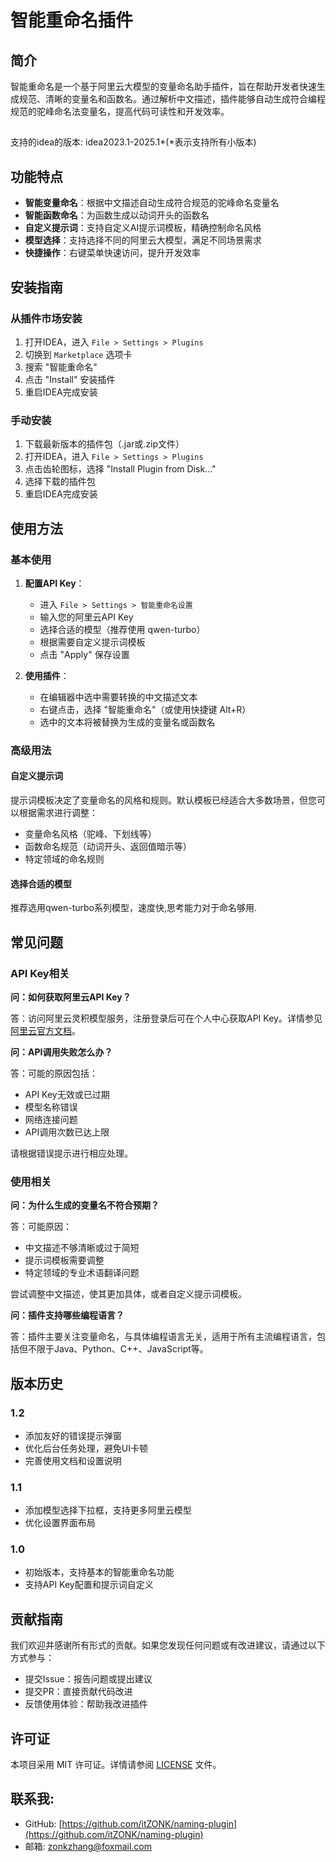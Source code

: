 # 智能重命名插件

## 简介

智能重命名是一个基于阿里云大模型的变量命名助手插件，旨在帮助开发者快速生成规范、清晰的变量名和函数名。通过解析中文描述，插件能够自动生成符合编程规范的驼峰命名法变量名，提高代码可读性和开发效率。

## 

支持的idea的版本:
idea2023.1-2025.1*(*表示支持所有小版本)
## 功能特点

- **智能变量命名**：根据中文描述自动生成符合规范的驼峰命名变量名
- **智能函数命名**：为函数生成以动词开头的函数名
- **自定义提示词**：支持自定义AI提示词模板，精确控制命名风格
- **模型选择**：支持选择不同的阿里云大模型，满足不同场景需求
- **快捷操作**：右键菜单快速访问，提升开发效率

## 安装指南

### 从插件市场安装

1. 打开IDEA，进入 `File > Settings > Plugins`
2. 切换到 `Marketplace` 选项卡
3. 搜索 "智能重命名"
4. 点击 "Install" 安装插件
5. 重启IDEA完成安装

### 手动安装

1. 下载最新版本的插件包（.jar或.zip文件）
2. 打开IDEA，进入 `File > Settings > Plugins`
3. 点击齿轮图标，选择 "Install Plugin from Disk..."
4. 选择下载的插件包
5. 重启IDEA完成安装

## 使用方法

### 基本使用

1. **配置API Key**：
   - 进入 `File > Settings > 智能重命名设置`
   - 输入您的阿里云API Key
   - 选择合适的模型（推荐使用 qwen-turbo）
   - 根据需要自定义提示词模板
   - 点击 "Apply" 保存设置

2. **使用插件**：
   - 在编辑器中选中需要转换的中文描述文本
   - 右键点击，选择 "智能重命名"（或使用快捷键 Alt+R）
   - 选中的文本将被替换为生成的变量名或函数名

### 高级用法

#### 自定义提示词

提示词模板决定了变量命名的风格和规则。默认模板已经适合大多数场景，但您可以根据需求进行调整：

- 变量命名风格（驼峰、下划线等）
- 函数命名规范（动词开头、返回值暗示等）
- 特定领域的命名规则

#### 选择合适的模型
推荐选用qwen-turbo系列模型，速度快,思考能力对于命名够用.

## 常见问题

### API Key相关

**问：如何获取阿里云API Key？**

答：访问阿里云灵积模型服务，注册登录后可在个人中心获取API Key。详情参见[阿里云官方文档](https://help.aliyun.com/zh/model-studio/getting-started/get-started-with-api-calls)。

**问：API调用失败怎么办？**

答：可能的原因包括：
- API Key无效或已过期
- 模型名称错误
- 网络连接问题
- API调用次数已达上限

请根据错误提示进行相应处理。

### 使用相关

**问：为什么生成的变量名不符合预期？**

答：可能原因：
- 中文描述不够清晰或过于简短
- 提示词模板需要调整
- 特定领域的专业术语翻译问题

尝试调整中文描述，使其更加具体，或者自定义提示词模板。

**问：插件支持哪些编程语言？**

答：插件主要关注变量命名，与具体编程语言无关，适用于所有主流编程语言，包括但不限于Java、Python、C++、JavaScript等。

## 版本历史

### 1.2
- 添加友好的错误提示弹窗
- 优化后台任务处理，避免UI卡顿
- 完善使用文档和设置说明

### 1.1
- 添加模型选择下拉框，支持更多阿里云模型
- 优化设置界面布局

### 1.0
- 初始版本，支持基本的智能重命名功能
- 支持API Key配置和提示词自定义

## 贡献指南

我们欢迎并感谢所有形式的贡献。如果您发现任何问题或有改进建议，请通过以下方式参与：

- 提交Issue：报告问题或提出建议
- 提交PR：直接贡献代码改进
- 反馈使用体验：帮助我改进插件

## 许可证

本项目采用 MIT 许可证。详情请参阅 [LICENSE](LICENSE) 文件。

## 联系我:

- GitHub: [https://github.com/itZONK/naming-plugin](https://github.com/itZONK/naming-plugin)
- 邮箱: zonkzhang@foxmail.com
